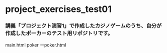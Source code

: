 # project_exercises_test01

### 講義「プロジェクト演習1」で作成したカジノゲームのうち、自分が作成したポーカーのテスト用リポジトリです。


main.html
poker
ーpoker.html
